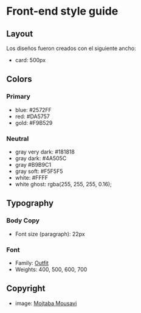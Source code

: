 # Front-end style guide

## Layout

Los diseños fueron creados con el siguiente ancho:

- card: 500px

## Colors

### Primary

- blue: #2572FF
- red: #DA5757
- gold: #F9B529


### Neutral

- gray very dark: #181818
- gray dark: #4A505C
- gray #B9B9C1
- gray soft: #F5F5F5
- white: #FFFF
- white ghost: rgba(255, 255, 255, 0.16);

## Typography

### Body Copy

- Font size (paragraph): 22px


### Font

- Family: [Outfit](https://fonts.google.com/specimen/Outfit)
- Weights: 400, 500, 600, 700

## Copyright

- image:  [Mojtaba Mousavi](https://dribbble.com/shots/14967266-Game-Store)